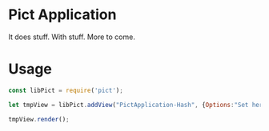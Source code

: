 # Pict Application

It does stuff. With stuff.  More to come.

# Usage

```js
const libPict = require('pict');

let tmpView = libPict.addView("PictApplication-Hash", {Options:"Set here"}, require(pict-application));

tmpView.render();
```
